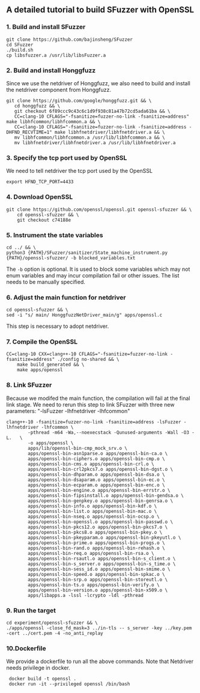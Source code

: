 ## A detailed tutorial to build SFuzzer with OpenSSL

### 1. Build and install SFuzzer
 ```shell
git clone https://github.com/bajinsheng/SFuzzer
cd SFuzzer
./build.sh 
cp libsfuzzer.a /usr/lib/libsFuzzer.a
 ```

### 2. Build and install Honggfuzz
Since we use the netdriver of Honggfuzz, we also need to build and install the netdriver component from Honggfuzz.
 ```shell
git clone https://github.com/google/honggfuzz.git && \
    cd honggfuzz && \
    git checkout 6f89ccc9c43c6c1d9f938c81a47b72cd5ada61ba && \
    CC=clang-10 CFLAGS="-fsanitize=fuzzer-no-link -fsanitize=address" make libhfcommon/libhfcommon.a && \
    CC=clang-10 CFLAGS="-fsanitize=fuzzer-no-link -fsanitize=address -DHFND_RECVTIME=1" make libhfnetdriver/libhfnetdriver.a && \
    mv libhfcommon/libhfcommon.a /usr/lib/libhfcommon.a && \
    mv libhfnetdriver/libhfnetdriver.a /usr/lib/libhfnetdriver.a
 ```

### 3. Specify the tcp port used by OpenSSL
We need to tell netdriver the tcp port used by the OpenSSL
```shell
export HFND_TCP_PORT=4433
```

### 4. Download OpenSSL
```shell
git clone https://github.com/openssl/openssl.git openssl-sfuzzer && \
    cd openssl-sfuzzer && \
    git checkout c74188e
```
### 5. Instrument the state variables
```
cd ../ && \
python3 {PATH}/SFuzzer/sanitizer/State_machine_instrument.py {PATH}/openssl-sfuzzer/ -b blocked_variables.txt
```
The `-b` option is optional. It is used to block some variables which may not enum variables and may incur compilation fail or other issues. The list needs to be manually specified.

### 6. Adjust the main function for netdriver
```
cd openssl-sfuzzer && \
sed -i "s/ main/ HonggfuzzNetDriver_main/g" apps/openssl.c
```
This step is necessary to adopt netdriver.

### 7. Compile the OpenSSL
```
CC=clang-10 CXX=clang++-10 CFLAGS="-fsanitize=fuzzer-no-link -fsanitize=address" ./config no-shared && \
    make build_generated && \
    make apps/openssl
```

### 8. Link SFuzzer
Because we modifed the main function, the compilation will fail at the final link stage.
We need to rerun this step to link SFuzzer with three new parameters: "-lsFuzzer -lhfnetdriver -lhfcommon"
```
clang++-10 -fsanitize=fuzzer-no-link -fsanitize=address -lsFuzzer -lhfnetdriver -lhfcommon \
        -pthread -m64 -Wa,--noexecstack -Qunused-arguments -Wall -O3 -L.   \
        -o apps/openssl \
        apps/lib/openssl-bin-cmp_mock_srv.o \
        apps/openssl-bin-asn1parse.o apps/openssl-bin-ca.o \
        apps/openssl-bin-ciphers.o apps/openssl-bin-cmp.o \
        apps/openssl-bin-cms.o apps/openssl-bin-crl.o \
        apps/openssl-bin-crl2pkcs7.o apps/openssl-bin-dgst.o \
        apps/openssl-bin-dhparam.o apps/openssl-bin-dsa.o \
        apps/openssl-bin-dsaparam.o apps/openssl-bin-ec.o \
        apps/openssl-bin-ecparam.o apps/openssl-bin-enc.o \
        apps/openssl-bin-engine.o apps/openssl-bin-errstr.o \
        apps/openssl-bin-fipsinstall.o apps/openssl-bin-gendsa.o \
        apps/openssl-bin-genpkey.o apps/openssl-bin-genrsa.o \
        apps/openssl-bin-info.o apps/openssl-bin-kdf.o \
        apps/openssl-bin-list.o apps/openssl-bin-mac.o \
        apps/openssl-bin-nseq.o apps/openssl-bin-ocsp.o \
        apps/openssl-bin-openssl.o apps/openssl-bin-passwd.o \
        apps/openssl-bin-pkcs12.o apps/openssl-bin-pkcs7.o \
        apps/openssl-bin-pkcs8.o apps/openssl-bin-pkey.o \
        apps/openssl-bin-pkeyparam.o apps/openssl-bin-pkeyutl.o \
        apps/openssl-bin-prime.o apps/openssl-bin-progs.o \
        apps/openssl-bin-rand.o apps/openssl-bin-rehash.o \
        apps/openssl-bin-req.o apps/openssl-bin-rsa.o \
        apps/openssl-bin-rsautl.o apps/openssl-bin-s_client.o \
        apps/openssl-bin-s_server.o apps/openssl-bin-s_time.o \
        apps/openssl-bin-sess_id.o apps/openssl-bin-smime.o \
        apps/openssl-bin-speed.o apps/openssl-bin-spkac.o \
        apps/openssl-bin-srp.o apps/openssl-bin-storeutl.o \
        apps/openssl-bin-ts.o apps/openssl-bin-verify.o \
        apps/openssl-bin-version.o apps/openssl-bin-x509.o \
        apps/libapps.a -lssl -lcrypto -ldl -pthread
```
### 9. Run the target 
```
cd experiment/openssl-sfuzzer && \
./apps/openssl -close_fd_mask=3 ../in-tls -- s_server -key ../key.pem -cert ../cert.pem -4 -no_anti_replay 
```


### 10.Dockerfile
We provide a dockerfile to run all the above commands.
Note that Netdriver needs privilege in docker.
```
 docker build -t openssl .
 docker run -it --privileged openssl /bin/bash
```
